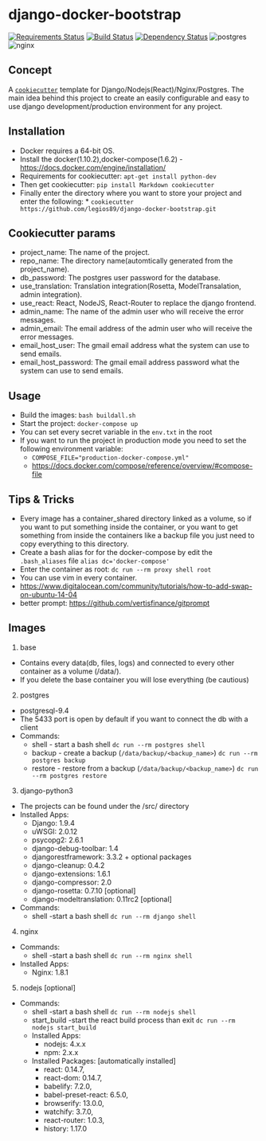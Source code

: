 # django-docker-bootstrap
[![Requirements Status](https://requires.io/github/legios89/django-docker-bootstrap/requirements.svg?branch=master)](https://requires.io/github/legios89/django-docker-bootstrap/requirements/?branch=master)
[![Build Status](https://travis-ci.org/legios89/django-docker-bootstrap.svg?branch=master)](https://travis-ci.org/legios89/django-docker-bootstrap)
[![Dependency Status](https://david-dm.org/legios89/django-docker-bootstrap/master.svg?path={{cookiecutter.repo_name}}/react/)](https://david-dm.org/legios89/django-docker-bootstrap/?path={{cookiecutter.repo_name}}/react/)
![postgres](https://img.shields.io/badge/postgres-9.4-brightgreen.svg)
![nginx](https://img.shields.io/badge/nginx-1.8.1-brightgreen.svg)

## Concept
A [`cookiecutter`](https://github.com/audreyr/cookiecutter) template for Django/Nodejs(React)/Nginx/Postgres. The main idea behind this project to create an easily configurable and easy to use django development/production environment for any project.

## Installation
* Docker requires a 64-bit OS.
* Install the docker(1.10.2),docker-compose(1.6.2) - https://docs.docker.com/engine/installation/
* Requirements for cookiecutter: ```apt-get install python-dev```
* Then get cookiecutter: ```pip install Markdown cookiecutter```
* Finally enter the directory where you want to store your project and enter the following:
      * ```cookiecutter https://github.com/legios89/django-docker-bootstrap.git```

## Cookiecutter params
* project_name: The name of the project.
* repo_name: The directory name(automtically generated from the project_name).
* db_password: The postgres user password for the database.
* use_translation: Translation integration(Rosetta, ModelTransalation, admin integration).
* use_react: React, NodeJS, React-Router to replace the django frontend.
* admin_name: The name of the admin user who will receive the error messages.
* admin_email: The email address of the admin user who will receive the error messages.
* email_host_user: The gmail email address what the system can use to send emails.
* email_host_password: The gmail email address password what the system can use to send emails.

## Usage
* Build the images: ```bash buildall.sh```
* Start the project: ```docker-compose up ```
* You can set every secret variable in the  ```env.txt``` in the root
* If you want to run the project in production mode you need to set the following environment variable:         
    * ```COMPOSE_FILE="production-docker-compose.yml"```
    * https://docs.docker.com/compose/reference/overview/#compose-file

## Tips & Tricks
* Every image has a container_shared directory linked as a volume, so if you want to put something inside the container, or
you want to get something from inside the containers like a backup file you just need to copy everything to this directory.
* Create a bash alias for for the docker-compose by edit the ```.bash_aliases``` file ```alias dc='docker-compose'```
* Enter the container as root: ```dc run --rm proxy shell root```
* You can use vim in every container.
* https://www.digitalocean.com/community/tutorials/how-to-add-swap-on-ubuntu-14-04
* better prompt: https://github.com/vertisfinance/gitprompt

## Images
1. base
 * Contains every data(db, files, logs) and connected to every other container as a volume (/data/).
 * If you delete the base container you will lose everything (be cautious)
2. postgres
 * postgresql-9.4
 * The 5433 port is open by default if you want to connect the db with a client
 * Commands:
    * shell - start a bash shell ```dc run --rm postgres shell```
    * backup - create a backup (```/data/backup/<backup_name>```) ```dc run --rm postgres backup```
    * restore - restore from a backup (```/data/backup/<backup_name>```) ```dc run --rm postgres restore```
3. django-python3
 * The projects can be found under the /src/ directory
 * Installed Apps:
    * Django: 1.9.4
    * uWSGI: 2.0.12
    * psycopg2: 2.6.1
    * django-debug-toolbar: 1.4
    * djangorestframework: 3.3.2 + optional packages
    * django-cleanup: 0.4.2
    * django-extensions: 1.6.1
    * django-compressor: 2.0
    * django-rosetta: 0.7.10 [optional]
    * django-modeltranslation: 0.11rc2 [optional]
 * Commands:
   * shell -start a bash shell ```dc run --rm django shell```
4. nginx
 * Commands:
   * shell -start a bash shell ```dc run --rm nginx shell```
 * Installed Apps:
   * Nginx: 1.8.1
5. nodejs [optional]
 * Commands:
      * shell -start a bash shell ```dc run --rm nodejs shell```
      * start_build -start the react build process than exit ```dc run --rm nodejs start_build```
   * Installed Apps:
      * nodejs: 4.x.x
      * npm: 2.x.x
   * Installed Packages: [automatically installed]
      * react: 0.14.7,
      * react-dom: 0.14.7,
      * babelify: 7.2.0,
      * babel-preset-react: 6.5.0,
      * browserify: 13.0.0,
      * watchify: 3.7.0,
      * react-router: 1.0.3,
      * history: 1.17.0
